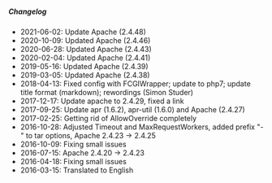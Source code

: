 ##### Changelog

* 2021-06-02: Update Apache (2.4.48)
* 2020-10-09: Updated Apache (2.4.46)
* 2020-06-28: Updated Apache (2.4.43)
* 2020-02-04: Updated Apache (2.4.41)
* 2019-05-16: Updated Apache (2.4.39)
* 2019-03-05: Updated Apache (2.4.38)
* 2018-04-13: Fixed config with FCGIWrapper; update to php7; update title format (markdown); rewordings (Simon Studer)
* 2017-12-17: Update apache to 2.4.29, fixed a link
* 2017-09-25: Update apr (1.6.2), apr-util (1.6.0) and Apache (2.4.27)
* 2017-02-25: Getting rid of AllowOverride completely
* 2016-10-28: Adjusted Timeout and MaxRequestWorkers, added prefix "-" to tar options, Apache 2.4.23 -> 2.4.25
* 2016-10-09: Fixing small issues
* 2016-07-15: Apache 2.4.20 -> 2.4.23
* 2016-04-18: Fixing small issues
* 2016-03-15: Translated to English

